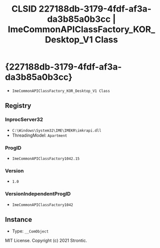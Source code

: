 ﻿---
title: "CLSID 227188db-3179-4fdf-af3a-da3b85a0b3cc | ImeCommonAPIClassFactory_KOR_Desktop_V1 Class"
excerpt: What is COM-Object CLSID 227188db-3179-4fdf-af3a-da3b85a0b3cc?
---

# {227188db-3179-4fdf-af3a-da3b85a0b3cc}

* `ImeCommonAPIClassFactory_KOR_Desktop_V1 Class`

## Registry


### InprocServer32

* `C:\Windows\System32\IME\IMEKR\imkrapi.dll`
* ThreadingModel: `Apartment`

### ProgID

* `ImeCommonAPIClassFactory1042.15`

### Version

* `1.0`

### VersionIndependentProgID

* `ImeCommonAPIClassFactory1042`

## Instance

* Type: `__ComObject`

MIT License. Copyright (c) 2021 Strontic.


